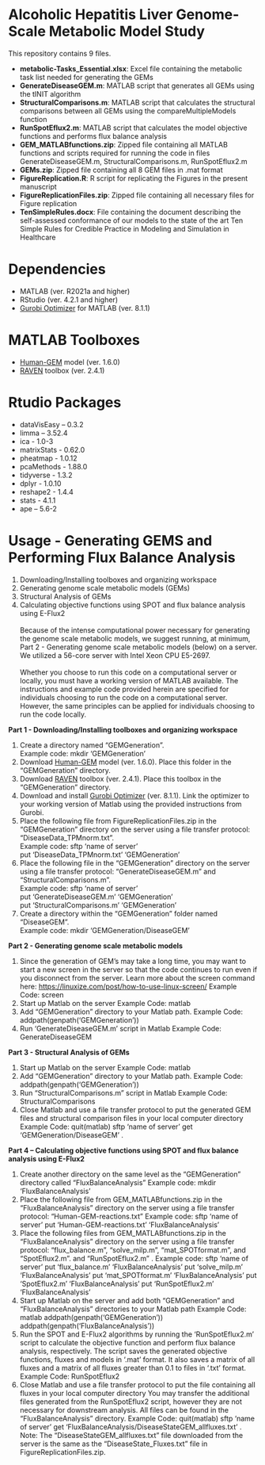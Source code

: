 # Alcoholic Hepatitis Liver Genome-Scale Metabolic Model Study

This repository contains 9 files.
- **metabolic-Tasks_Essential.xlsx**: Excel file containing the metabolic task list needed for generating the GEMs
- **GenerateDiseaseGEM.m**: MATLAB script that generates all GEMs using the tINIT algorithm
- **StructuralComparisons.m**: MATLAB script that calculates the structural comparisons between all GEMs using the compareMultipleModels function
- **RunSpotEflux2.m**: MATLAB script that calculates the model objective functions and performs flux balance analysis
- **GEM_MATLABfunctions.zip**: Zipped file containing all MATLAB functions and scripts required for running the code in files GenerateDiseaseGEM.m, StructuralComparisons.m, RunSpotEflux2.m
- **GEMs.zip**: Zipped file containing all 8 GEM files in .mat format
- **FigureReplication.R**: R script for replicating the Figures in the present manuscript
- **FigureReplicationFiles.zip**: Zipped file containing all necessary files for Figure replication
- **TenSimpleRules.docx**: File containing the document describing the self-assessed conformance of our models to the state of the art Ten Simple Rules for Credible Practice in Modeling and Simulation in Healthcare

# Dependencies
- MATLAB (ver. R2021a and higher)
- RStudio (ver. 4.2.1 and higher)
- [Gurobi Optimizer](https://www.gurobi.com/downloads/gurobi-optimizer-eula/) for MATLAB (ver. 8.1.1)

# MATLAB Toolboxes
- [Human-GEM](https://github.com/SysBioChalmers/Human-GEM) model (ver. 1.6.0)
- [RAVEN](https://github.com/SysBioChalmers/RAVEN) toolbox (ver. 2.4.1)

# Rtudio Packages
- dataVisEasy – 0.3.2
- limma – 3.52.4
- ica - 1.0-3
- matrixStats - 0.62.0
- pheatmap - 1.0.12
- pcaMethods - 1.88.0
- tidyverse - 1.3.2
- dplyr - 1.0.10
- reshape2 - 1.4.4
- stats - 4.1.1
- ape – 5.6-2

# Usage - Generating GEMS and Performing Flux Balance Analysis
1. Downloading/Installing toolboxes and organizing workspace
2. Generating genome scale metabolic models (GEMs)
3. Structural Analysis of GEMs
4. Calculating objective functions using SPOT and flux balance analysis using E-Flux2\
\
Because of the intense computational power necessary for generating the genome scale metabolic models, we suggest running, at minimum, Part 2 - Generating genome scale metabolic models (below) on a server. We utilized a 56-core server with Intel Xeon CPU E5-2697.
\
\
Whether you choose to run this code on a computational server or locally, you must have a working version of MATLAB available. The instructions and example code provided herein are specified for individuals choosing to run the code on a computational server. However, the same principles can be applied for individuals choosing to run the code locally.

**Part 1 - Downloading/Installing toolboxes and organizing workspace**
1. Create a directory named “GEMGeneration”.
	\
	Example code: mkdir ‘GEMGeneration’
3. Download [Human-GEM](https://github.com/SysBioChalmers/Human-GEM) model (ver. 1.6.0). Place this folder in the “GEMGeneration” directory.
4. Download [RAVEN](https://github.com/SysBioChalmers/RAVEN) toolbox (ver. 2.4.1). Place this toolbox in the “GEMGeneration” directory.
5. Download and install [Gurobi Optimizer](https://www.gurobi.com/downloads/gurobi-optimizer-eula/) (ver. 8.1.1). Link the optimizer to your working version of Matlab using the provided instructions from Gurobi.
6. Place the following file from FigureReplicationFiles.zip in the “GEMGeneration” directory on the server using a file transfer protocol: “DiseaseData_TPMnorm.txt”.
	\
	Example code: sftp ‘name of server’
	\
	put ‘DiseaseData_TPMnorm.txt’ ‘GEMGeneration’
7. Place the following file in the “GEMGeneration” directory on the server using a file transfer protocol: “GenerateDiseaseGEM.m” and “StructuralComparisons.m”.
	\
	Example code: sftp ‘name of server’
	\
	put ‘GenerateDiseaseGEM.m’ ‘GEMGeneration’
	\
	put ‘StructuralComparisons.m’ ‘GEMGeneration’
8. Create a directory within the “GEMGeneration” folder named “DiseaseGEM”.
	\
	Example code: mkdir ‘GEMGeneration/DiseaseGEM’

**Part 2 - Generating genome scale metabolic models**
1.	Since the generation of GEM’s may take a long time, you may want to start a new screen in the server so that the code continues to run even if you disconnect from the server. Learn more about the screen command here: https://linuxize.com/post/how-to-use-linux-screen/ 
    Example Code: screen
2.	Start up Matlab on the server
    Example Code: matlab
3.	Add “GEMGeneration” directory to your Matlab path.
    Example Code: addpath(genpath(‘GEMGeneration’))
4.	Run ‘GenerateDiseaseGEM.m’ script in Matlab
    Example Code: GenerateDiseaseGEM

**Part 3 - Structural Analysis of GEMs**
1.	Start up Matlab on the server
    Example Code: matlab
2.	Add “GEMGeneration” directory to your Matlab path.
    Example Code: addpath(genpath(‘GEMGeneration’))
3.	Run “StructuralComparisons.m” script in Matlab
    Example Code: StructuralComparisons
4.	Close Matlab and use a file transfer protocol to put the generated GEM files and structural comparison files in your local computer directory
    Example Code: quit(matlab)
    sftp ‘name of server’
		get ‘GEMGeneration/DiseaseGEM’ .

**Part 4 – Calculating objective functions using SPOT and flux balance analysis using E-Flux2**
1.	Create another directory on the same level as the “GEMGeneration” directory called “FluxBalanceAnalysis”
    Example code: mkdir ‘FluxBalanceAnalysis’
2.	Place the following file from GEM_MATLABfunctions.zip in the “FluxBalanceAnalysis” directory on the server using a file transfer protocol: “Human-GEM-reactions.txt”
    Example code: sftp ‘name of server’
		put ‘Human-GEM-reactions.txt’ ‘FluxBalanceAnalysis’
3.	Place the following files from GEM_MATLABfunctions.zip in the “FluxBalanceAnalysis” directory on the server using a file transfer protocol: “flux_balance.m”, “solve_milp.m”, “mat_SPOTformat.m”, and “SpotEflux2.m”. and “RunSpotEflux2.m” .
    Example code: sftp ‘name of server’
		put ‘flux_balance.m’ ‘FluxBalanceAnalysis’
 		put ‘solve_milp.m’ ‘FluxBalanceAnalysis’
		put ‘mat_SPOTformat.m’ ‘FluxBalanceAnalysis’
		put ‘SpotEflux2.m’ ‘FluxBalanceAnalysis’
		put ‘RunSpotEflux2.m’ ‘FluxBalanceAnalysis’
4.	Start up Matlab on the server and add both “GEMGeneration” and “FluxBalanceAnalysis” directories to your Matlab path
    Example Code: matlab
		addpath(genpath(‘GEMGeneration’))
		addpath(genpath(‘FluxBalanceAnalysis’))
5.	Run the SPOT and E-Flux2 algorithms by running the ‘RunSpotEflux2.m’ script to calculate the objective function and perform flux balance analysis, respectively. The script saves the generated objective functions, fluxes and models in ‘.mat’ format. It also saves a matrix of all fluxes and a matrix of all fluxes greater than 0.1 to files in ‘.txt’ format.
    Example Code: RunSpotEflux2
6.	Close Matlab and use a file transfer protocol to put the file containing all fluxes in your local computer directory You may transfer the additional files generated from the RunSpotEflux2 script, however they are not necessary for downstream analysis. All files can be found in the “FluxBalanceAnalysis” directory.
    Example Code: quit(matlab)
    sftp ‘name of server’
		get ‘FluxBalanceAnalysis/DiseaseStateGEM_allfluxes.txt’ .
Note: The “DiseaseStateGEM_allfluxes.txt” file downloaded from the server is the same as the “DiseaseState_Fluxes.txt” file in FigureReplicationFiles.zip.

